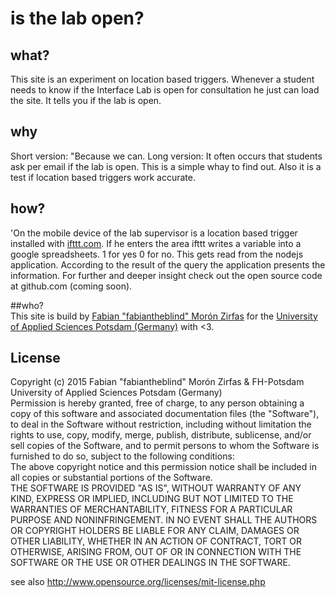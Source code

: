 # is the lab open?

## what?
This site is an experiment on location based triggers. Whenever a student needs to know if the Interface Lab is open for consultation he just can load the site. It tells you if the lab is open.

## why

Short version: "Because we can. Long version: It often occurs that students ask per email if the lab is open. This is a simple whay to find out. Also it is a test if location based triggers work accurate.  

## how?  
'On the mobile device of the lab supervisor is a location based trigger installed with <a href="https://ifttt.com">ifttt.com</a>. If he enters the area ifttt writes a variable into a google spreadsheets. 1 for yes 0 for no. This gets read from the nodejs application. According to the result of the query the application presents the information. For further and deeper insight check out the open source code at github.com (coming soon).  

##who?  
This site is build by <a href="https://github.com/fabiantheblind">Fabian "fabiantheblind" Morón Zirfas</a> for the <a href="http://www.fh-potsdam.de/">University of Applied Sciences Potsdam (Germany)</a> with <3.  

## License

Copyright (c)  2015 Fabian "fabiantheblind" Morón Zirfas & FH-Potsdam University of Applied Sciences Potsdam (Germany)   
Permission is hereby granted, free of charge, to any person obtaining a copy of this software and associated documentation files (the "Software"), to deal in the Software  without restriction, including without limitation the rights to use, copy, modify, merge, publish, distribute, sublicense, and/or sell copies of the Software, and to  permit persons to whom the Software is furnished to do so, subject to the following conditions:  
The above copyright notice and this permission notice shall be included in all copies or substantial portions of the Software.  
THE SOFTWARE IS PROVIDED "AS IS", WITHOUT WARRANTY OF ANY KIND, EXPRESS OR IMPLIED, INCLUDING BUT NOT LIMITED TO THE WARRANTIES OF MERCHANTABILITY, FITNESS FOR A  PARTICULAR PURPOSE AND NONINFRINGEMENT. IN NO EVENT SHALL THE AUTHORS OR COPYRIGHT HOLDERS BE LIABLE FOR ANY CLAIM, DAMAGES OR OTHER LIABILITY, WHETHER IN AN ACTION OF  CONTRACT, TORT OR OTHERWISE, ARISING FROM, OUT OF OR IN CONNECTION WITH THE SOFTWARE OR THE USE OR OTHER DEALINGS IN THE SOFTWARE.  

see also http://www.opensource.org/licenses/mit-license.php

